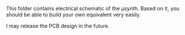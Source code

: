 This folder contains electrical schematic of the µsynth. Based on it, you should be able to build your own equivalent very easily.

I may release the PCB design in the future. 
